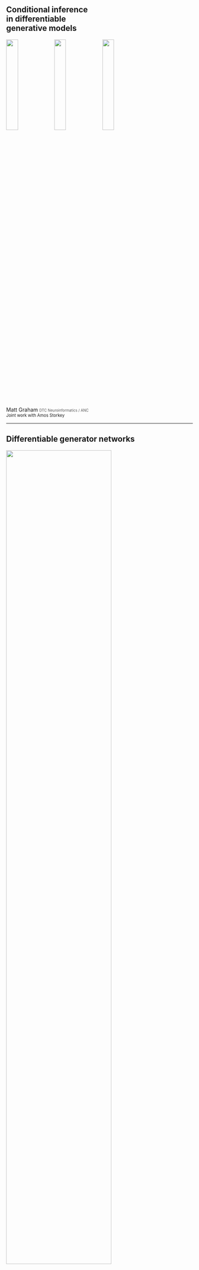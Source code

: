 <h2>
 Conditional inference <br />
 in differentiable <br />
 generative models
</h2>

<img src='images/mnist-generator-samples.svg' width='25%'
 style='background: none; border: none; box-shadow: none;' />
<img src='images/pose-generator-samples.svg' width='25%'
 style='background: none; border: none; box-shadow: none;' />
<img src='images/lotka-volterra-generator-samples.svg' width='25%'
 style='background: none; border: none; box-shadow: none;' />

Matt Graham 
<span style='color: #555; font-size: 70%;'>DTC Neuroinformatics / ANC</span>  
<span style='font-size: 80%;'>Joint work with Amos Storkey</span>

---

## Differentiable generator networks

<img src='images/generator-example.svg' width='75%'
 style='background: none; border: none; box-shadow: none;' />
 
e.g. Variational Autoencoder, Generative Adversial Network.

Assume: $\frac{\partial\mathrm{\mathbf{g}}}{\partial \boldsymbol{u}}$ exists and 
$M \geq N$.

----

## Example: MNIST images

<img src='images/mnist-generator.svg' width='80%'
 style='background: none; border: none; box-shadow: none;' />

<button style='margin: 0; background: none; border: none; color: #38e;' 
    onclick="toggle_visibility('vae-equations');">Show/hide detail</button>

<div id="vae-equations">
Gaussian VAE trained on MNIST dataset

$$
    \boldsymbol{y} = 
    \boldsymbol{\mu}(\boldsymbol{z}) + 
    \boldsymbol{\sigma}(\boldsymbol{z}) \odot \boldsymbol{n}
    \qquad
    \boldsymbol{u} = \left[ \boldsymbol{z};\, \boldsymbol{n} \right]
$$
</div>

----

## Example: Human poses

<img src='images/pose-generator.svg' width='80%'
 style='background: none; border: none; box-shadow: none; margin: 0; padding: 0;' />

<button style='margin: 0; background: none; border: none; color: #38e;' 
    onclick="toggle_visibility('pose-equations');">Show/hide detail</button>

<div id="pose-equations">
$$
    \overbrace{\boldsymbol{x}^{(i)}}^{\text{2D joint positions}} = 
    \mathbf{C}(\overbrace{{\boldsymbol{\phi}}}^{\text{cam. params.}})
    \mathbf{r}^{(i)}(\overbrace{\boldsymbol{\psi}}^{\text{joint angles}},\,
                 \overbrace{\boldsymbol{\ell}}^{\text{bone lengths}}) + 
    \overbrace{\epsilon \boldsymbol{n}^{(i)}}^{\text{obs. noise}}
$$

$$
   \boldsymbol{y} = \left[ \left\lbrace\boldsymbol{x}^{(i)}\right\rbrace;\,
   \boldsymbol{\phi};\,\boldsymbol{\psi};\,\boldsymbol{\ell} \right]
   \quad 
   \left[\boldsymbol{\phi};\,\boldsymbol{\psi};\,\boldsymbol{\ell} \right]
   = \mathbf{p}(\boldsymbol{z})
   \quad
   \boldsymbol{u} = \left[\boldsymbol{z};\,\left\lbrace\boldsymbol{n}^{(i)}\right\rbrace\right]
$$
</div>

---

## Simulator models

Many generative models involve simulation of
stochastic dynamical systems e.g. 
in systems biology

----

## Example: Lotka-Volterra model

<img src='images/rabbit.svg' width='15%'
 style='vertical-align:middle; background: none; border: none; box-shadow: none;' />
 <img src='images/fox.svg' width='15%'
 style='vertical-align:middle; background: none; border: none; box-shadow: none;' />

Model of prey ($x_1$) and predator ($x_2$) populations

$$
    \textrm{d} x_1 = (\theta_1 x_1 - \theta_2 x_1 x_2) \textrm{d} t + \textrm{d} n_1
$$

$$
    \textrm{d} x_2 = (-\theta_3 x_2 + \theta_4 x_1 x_2) \textrm{d} t + \textrm{d} n_2
$$

where $n_1$ and $n_2$ are white noise processes.

----

## Example: Lotka-Volterra model

Simulate at $T$ discrete time-steps

<div style="margin: 50px;">
$$\small
    x_1^{(t+1)} = x_1^{(t)} + (\theta_1 x_1^{(t)} - \theta_2 x_1^{(t)} x_2^{(t)})\delta t + \sqrt{\delta t} n_1^{(t)}
$$

$$\small
    x_2^{(t+1)} = x_2^{(t)} + (-\theta_3 x_2^{(t)} + \theta_4 x_1^{(t+1)} x_2^{(t)})\delta t + \sqrt{\delta t} n_2^{(t)}
$$
</div>

<div style="margin: 50px;">
$$
    \boldsymbol{x} = 
    \left[ 
        x_1^{(1)},\, x_2^{(1)} \dots x_1^{(T)},\,x_2^{(T)}
    \right]
    \qquad
    \boldsymbol{\theta} = \exp(\boldsymbol{z} - \boldsymbol{\mu})
$$

$$
    \boldsymbol{u} = \left[ \boldsymbol{z};\,\boldsymbol{n} \right]
    \qquad
    \boldsymbol{y} = \left[ \boldsymbol{x};\,\boldsymbol{\theta} \right]
$$
</div>

----

## Example: Lotka-Volterra model

<img src='images/lotka-volterra-generator.svg' width='80%'
 style='background: none; border: none; box-shadow: none;' />

Note:

Dynamics unstable for many parameter settings.

---

## Conditional inference

Make probabilistic inferences given observations

$\boldsymbol{y}\_\textrm{obs}$
<img src='images/mnist-obs.png' width='10%' 
style='vertical-align: middle; background: none; border: none; box-shadow: none;' /> 
$\qquad \Rightarrow  \qquad  \boldsymbol{y}_{\textrm{rest}} = \textrm{?}$

$\left\lbrace \boldsymbol{x}^{(i)} \right\rbrace =$
<img src='images/pose-projection-obs.svg' width='10%' 
style='vertical-align: middle; background: none; border: none; box-shadow: none;' /> 
$\qquad \Rightarrow  \qquad \boldsymbol{\phi},\,\boldsymbol{\psi},\,\boldsymbol{\ell} = \textrm{?}$

$\boldsymbol{x} =$ 
<img src='images/lotka-volterra-obs.svg' width='10%' 
style='vertical-align: middle; background: none; border: none; box-shadow: none;' /> 
$\qquad \Rightarrow  \qquad \boldsymbol{\theta} = \textrm{?}$

---

<!-- .slide: data-transition="none" -->
## Approximate Bayesian Computation (ABC)

<img src='images/abc-example-joint.svg' width='70%'
 style='background: none; border: none; box-shadow: none;' />

----

<!-- .slide: data-transition="none" -->
## Approximate Bayesian Computation (ABC)

<img src='images/abc-example-cond-exact.svg' width='70%'
 style='background: none; border: none; box-shadow: none;' /> 

----

<!-- .slide: data-transition="none" -->
## Approximate Bayesian Computation (ABC)

<img src='images/abc-example-cond-epsilon-1e-01.svg' width='70%'
 style='background: none; border: none; box-shadow: none;' /> 

----

<!-- .slide: data-transition="none" -->
## Approximate Bayesian Computation (ABC)

<img src='images/abc-example-cond-epsilon-5e-02.svg' width='70%'
 style='background: none; border: none; box-shadow: none;' /> 

----

<!-- .slide: data-transition="none" -->
## Approximate Bayesian Computation (ABC)

<img src='images/abc-example-cond-epsilon-1e-02.svg' width='70%'
 style='background: none; border: none; box-shadow: none;' /> 

---

## Conditioning as a constraint

<img src='images/cond-inference-as-constraint.svg' width='90%'
 style='background: none; border: none; box-shadow: none; margin: 10px;' />

---

## Constrained Hamiltonian Monte Carlo (CHMC)

<video controls>
  <source data-src="images/chmc-animation.mp4" type="video/mp4" />
</video>

---

## Experiments

  1. Parameter inference in Lotka-Volterra model
  2. Monocular pose and camera model inference
  3. Digit image in-painting with MNIST model

All generative models coded using Theano.

----

### Lokta-Volterra parameter inference

<img src='images/lotka-volterra-sims.svg' width='22%'
 style='background: none; border: none; box-shadow: none; margin: 10px;' />
<img src='images/lotka-volterra-marginals.svg' width='35%'
 style='background: none; border: none; box-shadow: none; margin: 10px;' />
<img src='images/lotka-volterra-ess.svg' width='33%'
 style='background: none; border: none; box-shadow: none; margin: 10px;' />

----

### Monocular pose estimation

<img src='images/pose-projection-obs.svg' width='22.7%'
 style='background: none; border: none; box-shadow: none;' />
<img src='images/pose-projection-samples.svg' width='50%'
 style='background: none; border: none; box-shadow: none;' />

----

### MNIST in-painting

<img src='images/mnist-chmc-samples.png' width='80%'
 style='background: none; border: none; box-shadow: none;' />

Note:

Find in-paintings for bottom of digit image given observation of
top pixels.

Dynamic able to move between range of plausible in-filling consistent with
observations.

---

## Conclusions

  * Inference method for differentiable generative models
  * Consider conditioning as constraint on inputs
  * CHMC updates expensive but explore state space well
  * Asymptotically exact inference in likelihood-free models

---

<h2 style='font-size: 250%;'>References</h2>

<!-- .slide: style="font-size: 50%" -->

> M. A. Brubaker, M. Saelzmann, and R. Urtasun.
> A family of MCMC methods on implicitly defined manifolds. 
> *AISTATS*, 2012.

> I. Goodfellow, Y. Bengio, and A. Courville. 
> Deep learning, Chapter 20: Deep Generative Models. 
> *Book in preparation for MIT Press*, 2016.

> D. P. Kingma and M. Welling. 
> Auto-encoding variational Bayes. 
> *ICLR*, 2014.

> I. Goodfellow, J. Pouget-Abadie, M. Mirza, B. Xu, D. Warde-Farley, S. Ozair, 
> A. Courville, and Y. Bengio.
> Generative adversarial nets. 
> *NIPS*, 2014.

> I. Akhter and M. J. Black. 
> Pose-conditioned joint angle limits for 3D human pose reconstruction. 
> *IEEE CVPR*, 2015.

> J.-M. Marin, P. Pudlo, C. P. Robert, and R. J. Ryder. 
> Approximate Bayesian computational methods. 
> *Statistics and Computing*, 2012.

---

## Acknowledgements

<img src='images/informatics-logo.svg' width='35%'
 style='background: none; border: none; box-shadow: none;' />

<div style='display: inline-block;'>
   <img src='images/dtc-logo.svg' height='80px'
     style='vertical-align: middle; display: inline-block; background: none; border: none; box-shadow: none; margin: 10px;' />
   <div style='display: inline-block; width: 200px; vertical-align: middle; text-transform: uppercase; font-size: 35%;'>
       Doctoral Training Centre in Neuroinformatics and Computational Neuroscience
   </div> 
</div>


Many thanks to the DTC funders

<div>
   <img src='images/epsrc-logo.svg' height='60px'
     style='background: none; border: none; box-shadow: none; margin: 10px;' />
   <img src='images/bbsrc-logo.svg' height='40px'
     style='background: none; border: none; box-shadow: none; margin: 10px;' />
   <img src='images/mrc-logo.svg' height='60px'
     style='background: none; border: none; box-shadow: none; margin: 10px;' /> 
</div>

---

## Thanks for listening. 
## Any questions?

<br />

`python` constrained HMC code

http://github.com/matt-graham/hmc

Paper pre-print with more details

http://arxiv.org/

---

## Automatic differentiation

<img src='https://upload.wikimedia.org/wikipedia/commons/a/a0/ReverseaccumulationAD.png'
  width='80%' style='background: none; border: none; box-shadow: none;' />

Image source: Wikipedia <!-- .element: style="font-size: 50%" -->

---

## Approximate Bayesian Computation (ABC)

Inference when cannot evaluate 
$\mathbb{P}\left[\mathbf{X} = \boldsymbol{x} \,|\,\mathbf{\Theta} = \boldsymbol{\theta}\right]$?

Approximate likelihood

$$\small
    \mathbb{P}\left[
        \tilde{\mathbf{X}} = \tilde{\boldsymbol{x}}
        \,|\,
        \mathbf{\Theta} = \boldsymbol{\theta}
    \right] =
    \int_{\mathcal{X}}
      \mathbb{P}\left[
          \tilde{\mathbf{X}} = \tilde{\boldsymbol{x}} \,|\, \mathbf{X} = \boldsymbol{x}
      \right]
      \mathbb{P}\left[
          \mathbf{X} = \boldsymbol{x} \,|\, \mathbf{\Theta} = \boldsymbol{\theta}
      \right]
    \, \mathrm{d}\boldsymbol{x}.
$$

Unbiased estimator

$$\small
    \mathbb{P}\left[
        \tilde{\mathbf{X}} = \tilde{\boldsymbol{x}}
        \,|\,
        \mathbf{\Theta} = \boldsymbol{\theta}
    \right]
    \approx
    \frac{1}{S} \sum_{s=1}^S \left\lbrace 
        \mathbb{P}\left[
            \tilde{\mathbf{X}} = \tilde{\boldsymbol{x}} \,|\, \mathbf{X} = \boldsymbol{x}^{(s)}
        \right]
    \right\rbrace
$$

$$\small
    \boldsymbol{x}^{(s)} \sim 
      \mathbb{P}\left[
          \mathbf{X} = \boldsymbol{x}^{(s)} \,|\, \mathbf{\Theta} = \boldsymbol{\theta}
      \right]
    ~~
    \forall s \in \left\lbrace1,\dots S\right\rbrace.
$$

---

## Constrained Hamiltonian Monte Carlo (CHMC)

System subject to holonomic constraint $\mathbf{c}(\boldsymbol{u}) = \boldsymbol{0}$

$$
    H(\boldsymbol{u}, \boldsymbol{p}) = 
    -\log\mathbb{P}\left[\boldsymbol{U} = \boldsymbol{u}\right] + \frac{1}{2} \boldsymbol{p}^{\rm T}\mathbf{M}^{-1}\boldsymbol{p} + \mathbf{c}^{\rm T}\boldsymbol{\lambda} 
$$

$$
    \frac{{\rm d}\boldsymbol{u}}{{\rm d}t} = \mathbf{M}^{-1}\boldsymbol{p}
    \qquad
    \frac{{\rm d}\boldsymbol{u}}{{\rm d}t} = \frac{\partial \log\mathbb{P}\left[\boldsymbol{U} = \boldsymbol{u}\right]}{\partial \boldsymbol{u}} -  \frac{\partial \mathbf{c}}{\partial \boldsymbol{u}}^{\rm T} \boldsymbol{\lambda}
$$

$$
    \mathbf{c}(\boldsymbol{u}) = \boldsymbol{0}
    \qquad
    \frac{\partial \mathbf{c}}{\partial \boldsymbol{u}} \mathbf{M}^{-1} \boldsymbol{p} = \boldsymbol{0}
$$
